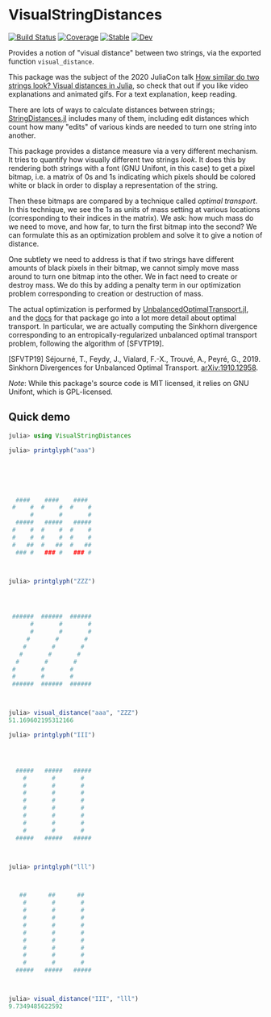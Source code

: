 # VisualStringDistances

[![Build Status](https://github.com/ericphanson/VisualStringDistances.jl/workflows/CI/badge.svg)](https://github.com/ericphanson/VisualStringDistances.jl/actions)
[![Coverage](https://codecov.io/gh/ericphanson/VisualStringDistances.jl/branch/main/graph/badge.svg)](https://codecov.io/gh/ericphanson/VisualStringDistances.jl)
[![Stable](https://img.shields.io/badge/docs-stable-blue.svg)](https://ericphanson.github.io/VisualStringDistances.jl/stable)
[![Dev](https://img.shields.io/badge/docs-dev-blue.svg)](https://ericphanson.github.io/VisualStringDistances.jl/dev)

Provides a notion of "visual distance" between two strings, via the exported function `visual_distance`.

This package was the subject of the 2020 JuliaCon talk [How similar do two strings look? Visual distances in Julia](https://www.youtube.com/watch?v=hf2b9ganGxE),
so check that out if you like video explanations and animated gifs. For a text explanation, keep reading.

There are lots of ways to calculate distances between strings; [StringDistances.jl](https://github.com/matthieugomez/StringDistances.jl)
includes many of them, including edit distances which count how many "edits" of various kinds are needed to turn one string into another.

This package provides a distance measure via a very different mechanism. It tries to quantify how visually different two strings *look*.
It does this by rendering both strings with a font (GNU Unifont, in this case) to get a pixel bitmap, i.e. a matrix of 0s and 1s indicating
which pixels should be colored white or black in order to display a representation of the string.

Then these bitmaps are compared by a technique called *optimal transport*. In this technique, we see the 1s as units of mass setting at various
locations (corresponding to their indices in the matrix). We ask: how much mass do we need to move, and how far,
to turn the first bitmap into the second? We can formulate this as an optimization problem and solve it to give a notion of distance.

One subtlety we need to address is that if two strings have different amounts of black pixels in their bitmap, we cannot simply move mass around
to turn one bitmap into the other. We in fact need to create or destroy mass. We do this by adding a penalty term in our optimization problem
corresponding to creation or destruction of mass.

The actual optimization is performed by [UnbalancedOptimalTransport.jl](https://github.com/ericphanson/UnbalancedOptimalTransport.jl), and
the [docs](https://ericphanson.github.io/UnbalancedOptimalTransport.jl/stable/optimal_transport/)
for that package go into a lot more detail about optimal transport. In particular, we are actually computing the Sinkhorn divergence
corresponding to an entropically-regularized unbalanced optimal transport problem, following the algorithm of [SFVTP19].

[SFVTP19] Séjourné, T., Feydy, J., Vialard, F.-X., Trouvé, A., Peyré, G., 2019. Sinkhorn Divergences for Unbalanced Optimal Transport. [arXiv:1910.12958](https://arxiv.org/abs/1910.12958).


*Note*: While this package's source code is MIT licensed, it relies on GNU Unifont, which is GPL-licensed.

## Quick demo

```julia
julia> using VisualStringDistances

julia> printglyph("aaa")






  ####    ####    ####
 #    #  #    #  #    #
      #       #       #
  #####   #####   #####
 #    #  #    #  #    #
 #    #  #    #  #    #
 #   ##  #   ##  #   ##
  ### #   ### #   ### #



julia> printglyph("ZZZ")




 ######  ######  ######
      #       #       #
      #       #       #
     #       #       #
    #       #       #
   #       #       #
  #       #       #
 #       #       #
 #       #       #
 ######  ######  ######



julia> visual_distance("aaa", "ZZZ")
51.169602195312166

julia> printglyph("III")




  #####   #####   #####
    #       #       #
    #       #       #
    #       #       #
    #       #       #
    #       #       #
    #       #       #
    #       #       #
    #       #       #
  #####   #####   #####



julia> printglyph("lll")



   ##      ##      ##
    #       #       #
    #       #       #
    #       #       #
    #       #       #
    #       #       #
    #       #       #
    #       #       #
    #       #       #
    #       #       #
  #####   #####   #####



julia> visual_distance("III", "lll")
9.7349485622592

```
